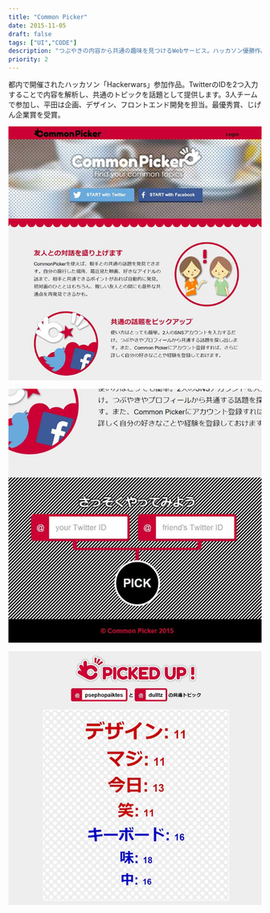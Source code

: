 ```yaml
---
title: "Common Picker"
date: 2015-11-05
draft: false
tags: ["UI","CODE"]
description: "つぶやきの内容から共通の趣味を見つけるWebサービス。ハッカソン優勝作品。"
priority: 2
---
```


都内で開催されたハッカソン「Hackerwars」参加作品。TwitterのIDを2つ入力することで内容を解析し、共通のトピックを話題として提供します。3人チームで参加し、平田は企画、デザイン、フロントエンド開発を担当。最優秀賞、じげん企業賞を受賞。

![Webアプリのスクリーンショット](./ss1.jpg)

![Webアプリのスクリーンショット](./ss2.jpg)

![Webアプリのスクリーンショット](./ss3.jpg)
